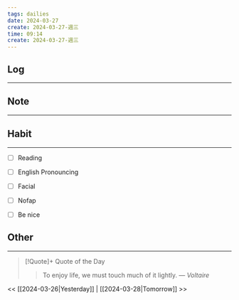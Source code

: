 ```yaml
---
tags: dailies  
date: 2024-03-27
create: 2024-03-27-週三
time: 09:14
create: 2024-03-27-週三
---
```


## Log
---


## Note
---


## Habit
---
- [ ] Reading
- [ ] English Pronouncing
- [ ] Facial
- [ ] Nofap
- [ ] Be nice


## Other
---

> [!Quote]+ Quote of the Day
> > To enjoy life, we must touch much of it lightly.
> — <cite>Voltaire</cite>

<< [[2024-03-26|Yesterday]] | [[2024-03-28|Tomorrow]] >>
